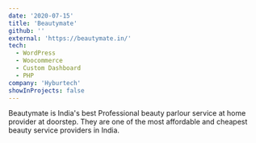 ```yaml
---
date: '2020-07-15'
title: 'Beautymate'
github: ''
external: 'https://beautymate.in/'
tech:
  - WordPress
  - Woocommerce
  - Custom Dashboard
  - PHP
company: 'Hyburtech'
showInProjects: false
---
```


Beautymate is India's best Professional beauty parlour service at home provider at doorstep. They are one of the most affordable and cheapest beauty service providers in India.